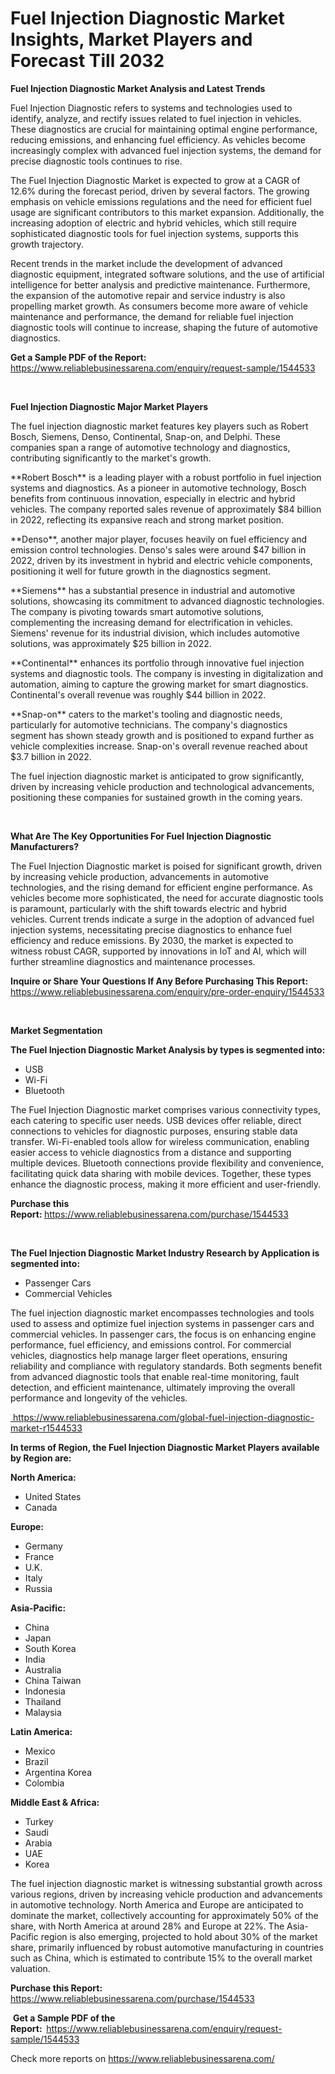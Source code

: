<p><h1>Fuel Injection Diagnostic Market Insights, Market Players and Forecast Till 2032</h1></p><p><strong>Fuel Injection Diagnostic Market Analysis and Latest Trends</strong></p>
<p><p>Fuel Injection Diagnostic refers to systems and technologies used to identify, analyze, and rectify issues related to fuel injection in vehicles. These diagnostics are crucial for maintaining optimal engine performance, reducing emissions, and enhancing fuel efficiency. As vehicles become increasingly complex with advanced fuel injection systems, the demand for precise diagnostic tools continues to rise.</p><p>The Fuel Injection Diagnostic Market is expected to grow at a CAGR of 12.6% during the forecast period, driven by several factors. The growing emphasis on vehicle emissions regulations and the need for efficient fuel usage are significant contributors to this market expansion. Additionally, the increasing adoption of electric and hybrid vehicles, which still require sophisticated diagnostic tools for fuel injection systems, supports this growth trajectory.</p><p>Recent trends in the market include the development of advanced diagnostic equipment, integrated software solutions, and the use of artificial intelligence for better analysis and predictive maintenance. Furthermore, the expansion of the automotive repair and service industry is also propelling market growth. As consumers become more aware of vehicle maintenance and performance, the demand for reliable fuel injection diagnostic tools will continue to increase, shaping the future of automotive diagnostics.</p></p>
<p><strong>Get a Sample PDF of the Report:&nbsp;</strong> <a href="https://www.reliablebusinessarena.com/enquiry/request-sample/1544533?utm_campaign=2194&utm_medium=2&utm_source=Github&utm_content=ia&utm_term=17022025&utm_id=fuel-injection-diagnostic">https://www.reliablebusinessarena.com/enquiry/request-sample/1544533</a></p>
<p>&nbsp;</p>
<p><strong>Fuel Injection Diagnostic Major Market Players</strong></p>
<p><p>The fuel injection diagnostic market features key players such as Robert Bosch, Siemens, Denso, Continental, Snap-on, and Delphi. These companies span a range of automotive technology and diagnostics, contributing significantly to the market's growth.</p><p>**Robert Bosch** is a leading player with a robust portfolio in fuel injection systems and diagnostics. As a pioneer in automotive technology, Bosch benefits from continuous innovation, especially in electric and hybrid vehicles. The company reported sales revenue of approximately $84 billion in 2022, reflecting its expansive reach and strong market position.</p><p>**Denso**, another major player, focuses heavily on fuel efficiency and emission control technologies. Denso's sales were around $47 billion in 2022, driven by its investment in hybrid and electric vehicle components, positioning it well for future growth in the diagnostics segment.</p><p>**Siemens** has a substantial presence in industrial and automotive solutions, showcasing its commitment to advanced diagnostic technologies. The company is pivoting towards smart automotive solutions, complementing the increasing demand for electrification in vehicles. Siemens' revenue for its industrial division, which includes automotive solutions, was approximately $25 billion in 2022.</p><p>**Continental** enhances its portfolio through innovative fuel injection systems and diagnostic tools. The company is investing in digitalization and automation, aiming to capture the growing market for smart diagnostics. Continental's overall revenue was roughly $44 billion in 2022.</p><p>**Snap-on** caters to the market's tooling and diagnostic needs, particularly for automotive technicians. The company's diagnostics segment has shown steady growth and is positioned to expand further as vehicle complexities increase. Snap-on's overall revenue reached about $3.7 billion in 2022.</p><p>The fuel injection diagnostic market is anticipated to grow significantly, driven by increasing vehicle production and technological advancements, positioning these companies for sustained growth in the coming years.</p></p>
<p>&nbsp;</p>
<p><strong>What Are The Key Opportunities For Fuel Injection Diagnostic Manufacturers?</strong></p>
<p><p>The Fuel Injection Diagnostic market is poised for significant growth, driven by increasing vehicle production, advancements in automotive technologies, and the rising demand for efficient engine performance. As vehicles become more sophisticated, the need for accurate diagnostic tools is paramount, particularly with the shift towards electric and hybrid vehicles. Current trends indicate a surge in the adoption of advanced fuel injection systems, necessitating precise diagnostics to enhance fuel efficiency and reduce emissions. By 2030, the market is expected to witness robust CAGR, supported by innovations in IoT and AI, which will further streamline diagnostics and maintenance processes.</p></p>
<p><strong>Inquire or Share Your Questions If Any Before Purchasing This Report:</strong> <a href="https://www.reliablebusinessarena.com/enquiry/pre-order-enquiry/1544533?utm_campaign=2194&utm_medium=2&utm_source=Github&utm_content=ia&utm_term=17022025&utm_id=fuel-injection-diagnostic">https://www.reliablebusinessarena.com/enquiry/pre-order-enquiry/1544533</a></p>
<p>&nbsp;</p>
<p><strong>Market Segmentation</strong></p>
<p><strong>The Fuel Injection Diagnostic Market Analysis by types is segmented into:</strong></p>
<p><ul><li>USB</li><li>Wi-Fi</li><li>Bluetooth</li></ul></p>
<p><p>The Fuel Injection Diagnostic market comprises various connectivity types, each catering to specific user needs. USB devices offer reliable, direct connections to vehicles for diagnostic purposes, ensuring stable data transfer. Wi-Fi-enabled tools allow for wireless communication, enabling easier access to vehicle diagnostics from a distance and supporting multiple devices. Bluetooth connections provide flexibility and convenience, facilitating quick data sharing with mobile devices. Together, these types enhance the diagnostic process, making it more efficient and user-friendly.</p></p>
<p><strong>Purchase this Report:&nbsp;</strong><a href="https://www.reliablebusinessarena.com/purchase/1544533?utm_campaign=2194&utm_medium=2&utm_source=Github&utm_content=ia&utm_term=17022025&utm_id=fuel-injection-diagnostic">https://www.reliablebusinessarena.com/purchase/1544533</a></p>
<p>&nbsp;</p>
<p><strong>The Fuel Injection Diagnostic Market Industry Research by Application is segmented into:</strong></p>
<p><ul><li>Passenger Cars</li><li>Commercial Vehicles</li></ul></p>
<p><p>The fuel injection diagnostic market encompasses technologies and tools used to assess and optimize fuel injection systems in passenger cars and commercial vehicles. In passenger cars, the focus is on enhancing engine performance, fuel efficiency, and emissions control. For commercial vehicles, diagnostics help manage larger fleet operations, ensuring reliability and compliance with regulatory standards. Both segments benefit from advanced diagnostic tools that enable real-time monitoring, fault detection, and efficient maintenance, ultimately improving the overall performance and longevity of the vehicles.</p></p>
<p><a href="https://www.reliablebusinessarena.com/global-fuel-injection-diagnostic-market-r1544533?utm_campaign=2194&utm_medium=2&utm_source=Github&utm_content=ia&utm_term=17022025&utm_id=fuel-injection-diagnostic">&nbsp;https://www.reliablebusinessarena.com/global-fuel-injection-diagnostic-market-r1544533</a></p>
<p><strong>In terms of Region, the Fuel Injection Diagnostic Market Players available by Region are:</strong></p>
<p>
    <p> <strong> North America: </strong>
        <ul>
            <li>United States</li>
            <li>Canada</li>
        </ul>
        </p> 
    <p> <strong> Europe: </strong>
        <ul>
            <li>Germany</li>
            <li>France</li>
            <li>U.K.</li>
            <li>Italy</li>
            <li>Russia</li>
        </ul>
        </p> 
    <p> <strong> Asia-Pacific: </strong>
        <ul>
            <li>China</li>
            <li>Japan</li>
            <li>South Korea</li>
            <li>India</li>
            <li>Australia</li>
            <li>China Taiwan</li>
            <li>Indonesia</li>
            <li>Thailand</li>
            <li>Malaysia</li>
        </ul>
        </p> 
    <p> <strong> Latin America: </strong>
        <ul>
            <li>Mexico</li>
            <li>Brazil</li>
            <li>Argentina Korea</li>
            <li>Colombia</li>
        </ul>
        </p> 
    <p> <strong> Middle East & Africa: </strong>
        <ul>
            <li>Turkey</li>
            <li>Saudi</li>
            <li>Arabia</li>
            <li>UAE</li>
            <li>Korea</li>
        </ul>
    </p>
    </p>
<p><p>The fuel injection diagnostic market is witnessing substantial growth across various regions, driven by increasing vehicle production and advancements in automotive technology. North America and Europe are anticipated to dominate the market, collectively accounting for approximately 50% of the share, with North America at around 28% and Europe at 22%. The Asia-Pacific region is also emerging, projected to hold about 30% of the market share, primarily influenced by robust automotive manufacturing in countries such as China, which is estimated to contribute 15% to the overall market valuation.</p></p>
<p><strong>Purchase this Report: </strong><a href="https://www.reliablebusinessarena.com/purchase/1544533?utm_campaign=2194&utm_medium=2&utm_source=Github&utm_content=ia&utm_term=17022025&utm_id=fuel-injection-diagnostic">https://www.reliablebusinessarena.com/purchase/1544533</a></p>
<p>&nbsp;<strong>Get a Sample PDF of the Report:&nbsp;&nbsp;</strong><a href="https://www.reliablebusinessarena.com/enquiry/request-sample/1544533?utm_campaign=2194&utm_medium=2&utm_source=Github&utm_content=ia&utm_term=17022025&utm_id=fuel-injection-diagnostic">https://www.reliablebusinessarena.com/enquiry/request-sample/1544533</a></p>
<p><strong></strong></p>
<p>Check more reports on <a href="https://www.reliablebusinessarena.com/?utm_campaign=2194&utm_medium=2&utm_source=Github&utm_content=ia&utm_term=17022025&utm_id=fuel-injection-diagnostic">https://www.reliablebusinessarena.com/</a></p>